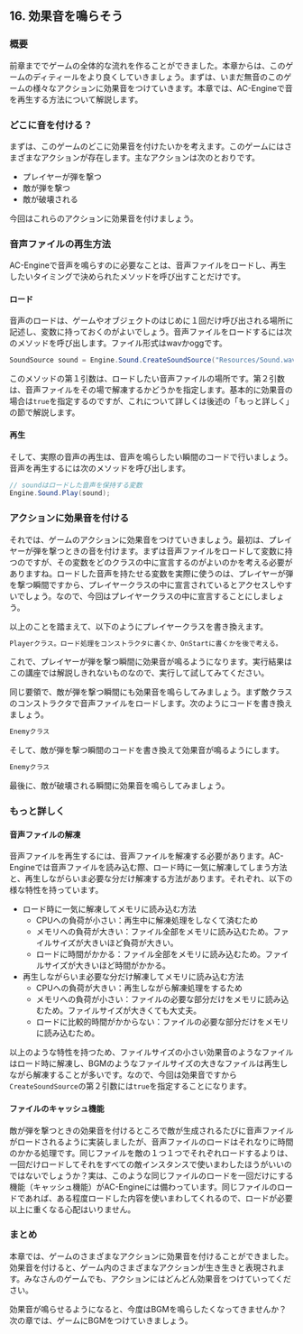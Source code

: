 ## 16. 効果音を鳴らそう

### 概要

前章まででゲームの全体的な流れを作ることができました。本章からは、このゲームのディティールをより良くしていきましょう。まずは、いまだ無音のこのゲームの様々なアクションに効果音をつけていきます。本章では、AC-Engineで音を再生する方法について解説します。

### どこに音を付ける？

まずは、このゲームのどこに効果音を付けたいかを考えます。このゲームにはさまざまなアクションが存在します。主なアクションは次のとおりです。

* プレイヤーが弾を撃つ
* 敵が弾を撃つ
* 敵が破壊される

今回はこれらのアクションに効果音を付けましょう。

### 音声ファイルの再生方法

AC-Engineで音声を鳴らすのに必要なことは、音声ファイルをロードし、再生したいタイミングで決められたメソッドを呼び出すことだけです。

#### ロード

音声のロードは、ゲームやオブジェクトのはじめに１回だけ呼び出される場所に記述し、変数に持っておくのがよいでしょう。音声ファイルをロードするには次のメソッドを呼び出します。ファイル形式はwavかoggです。

```C#
SoundSource sound = Engine.Sound.CreateSoundSource("Resources/Sound.wav", true);
```

このメソッドの第１引数は、ロードしたい音声ファイルの場所です。第２引数は、音声ファイルをその場で解凍するかどうかを指定します。基本的に効果音の場合は`true`を指定するのですが、これについて詳しくは後述の「もっと詳しく」の節で解説します。

#### 再生

そして、実際の音声の再生は、音声を鳴らしたい瞬間のコードで行いましょう。音声を再生するには次のメソッドを呼び出します。

```C#
// soundはロードした音声を保持する変数
Engine.Sound.Play(sound);
```

### アクションに効果音を付ける

それでは、ゲームのアクションに効果音をつけていきましょう。最初は、プレイヤーが弾を撃つときの音を付けます。まずは音声ファイルをロードして変数に持つのですが、その変数をどのクラスの中に宣言するのがよいのかを考える必要がありますね。ロードした音声を持たせる変数を実際に使うのは、プレイヤーが弾を撃つ瞬間ですから、プレイヤークラスの中に宣言されているとアクセスしやすいでしょう。なので、今回はプレイヤークラスの中に宣言することにしましょう。

以上のことを踏まえて、以下のようにプレイヤークラスを書き換えます。

```diff
Playerクラス。ロード処理をコンストラクタに書くか、OnStartに書くかを後で考える。
```

これで、プレイヤーが弾を撃つ瞬間に効果音が鳴るようになります。実行結果はこの講座では解説しきれないものなので、実行して試してみてください。

同じ要領で、敵が弾を撃つ瞬間にも効果音を鳴らしてみましょう。まず敵クラスのコンストラクタで音声ファイルをロードします。次のようにコードを書き換えましょう。

```diff
Enemyクラス
```

そして、敵が弾を撃つ瞬間のコードを書き換えて効果音が鳴るようにします。

```diff
Enemyクラス
```

最後に、敵が破壊される瞬間に効果音を鳴らしてみましょう。

### もっと詳しく

#### 音声ファイルの解凍

音声ファイルを再生するには、音声ファイルを解凍する必要があります。AC-Engineでは音声ファイルを読み込む際、ロード時に一気に解凍してしまう方法と、再生しながらいま必要な分だけ解凍する方法があります。それぞれ、以下の様な特性を持っています。

* ロード時に一気に解凍してメモリに読み込む方法
    * CPUへの負荷が小さい：再生中に解凍処理をしなくて済むため
    * メモリへの負荷が大きい：ファイル全部をメモリに読み込むため。ファイルサイズが大きいほど負荷が大きい。
    * ロードに時間がかかる：ファイル全部をメモリに読み込むため。ファイルサイズが大きいほど時間がかかる。
* 再生しながらいま必要な分だけ解凍してメモリに読み込む方法
	* CPUへの負荷が大きい：再生しながら解凍処理をするため
	* メモリへの負荷が小さい：ファイルの必要な部分だけをメモリに読み込むため。ファイルサイズが大きくても大丈夫。
	* ロードに比較的時間がかからない：ファイルの必要な部分だけをメモリに読み込むため。

以上のような特性を持つため、ファイルサイズの小さい効果音のようなファイルはロード時に解凍し、BGMのようなファイルサイズの大きなファイルは再生しながら解凍することが多いです。なので、今回は効果音ですから`CreateSoundSource`の第２引数には`true`を指定することになります。

#### ファイルのキャッシュ機能

敵が弾を撃つときの効果音を付けるところで敵が生成されるたびに音声ファイルがロードされるように実装しましたが、音声ファイルのロードはそれなりに時間のかかる処理です。同じファイルを敵の１つ１つでそれぞれロードするよりは、一回だけロードしてそれをすべての敵インスタンスで使いまわしたほうがいいのではないでしょうか？実は、このような同じファイルのロードを一回だけにする機能（キャッシュ機能）がAC-Engineには備わっています。同じファイルのロードであれば、ある程度ロードした内容を使いまわしてくれるので、ロードが必要以上に重くなる心配はいりません。

### まとめ

本章では、ゲームのさまざまなアクションに効果音を付けることができました。効果音を付けると、ゲーム内のさまざまなアクションが生き生きと表現されます。みなさんのゲームでも、アクションにはどんどん効果音をつけていってください。

効果音が鳴らせるようになると、今度はBGMを鳴らしたくなってきませんか？次の章では、ゲームにBGMをつけていきましょう。